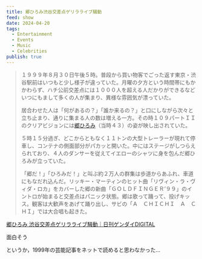 ```yaml
---
title: 郷ひろみ渋谷交差点ゲリラライブ騒動
feed: show
date: 2024-04-20
tags:
  - Entertainment
  - Events
  - Music
  - Celebrities
publish: true
---
```

> １９９９年８月３０日午後５時。普段から買い物客でごった返す東京・渋谷駅前はいつもと少し様子が違っていた。月曜の夕方という時間帯にもかかわらず、ハチ公前交差点には１０００人を超える人だかりができるなどいつにもまして多くの人が集まり、異様な雰囲気が漂っていた。  
> 
> 居合わせた人は「何があるの？」「誰か来るの？」と口にしながら次々と立ち止まり、通りに集まる人の数は増える一方。その時１０９パートＩＩのクリアビジョンには[郷ひろみ](https://www.nikkan-gendai.com/tags/1514)（当時４３）の姿が映し出されていた。  
> 
> ５時１５分過ぎ、どこからともなく１１トンの大型トレーラーが現れて停車し、コンテナの側面部分がパカッと開いた。中にはステージがしつらえられており、４人のダンサーを従えてイエローのシャツに身を包んだ郷ひろみが立っていた。  
> 
> 「郷だ！」「ひろみだ！」と叫ぶ約２万人の群集は歩道からあふれ、車道にもなだれ込んだ。リッキー・マーティンのヒット曲「リヴィン・ラ・ヴィダ・ロカ」をカバーした郷の新曲「ＧＯＬＤＦＩＮＧＥＲ’９９」のイントロが始まると交差点はパニック状態。郷は歌って踊って、投げキッス。観客は大歓声をあげて踊り出し、サビの「Ａ　ＣＨＩＣＨＩ　Ａ　ＣＨＩ」では大合唱も起きた。

[郷ひろみ 渋谷交差点ゲリラライブ騒動｜日刊ゲンダイDIGITAL](https://www.nikkan-gendai.com/articles/view/geinox/147030)

面白そう

というか，1999年の芸能記事をネットで読めると思わなかった…



